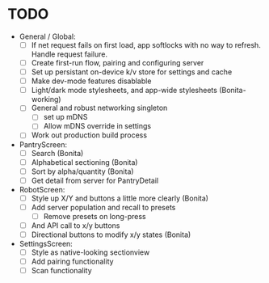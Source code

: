 TODO
====

- General / Global:
  - [ ] If net request fails on first load, app softlocks with no way to refresh. Handle request failure.
  - [ ] Create first-run flow, pairing and configuring server
  - [ ] Set up persistant on-device k/v store for settings and cache
  - [ ] Make dev-mode features disablable
  - [ ] Light/dark mode stylesheets, and app-wide stylesheets (Bonita-working)
  - [ ] General and robust networking singleton
    - [ ] set up mDNS
    - [ ] Allow mDNS override in settings
  - [ ] Work out production build process
- PantryScreen:
  - [ ] Search (Bonita)
  - [ ] Alphabetical sectioning (Bonita)
  - [ ] Sort by alpha/quantity  (Bonita)
  - [ ] Get detail from server for PantryDetail
- RobotScreen:
  - [ ] Style up X/Y and buttons a little more clearly (Bonita)
  - [ ] Add server population and recall to presets
    - [ ] Remove presets on long-press
  - [ ] And API call to x/y buttons
  - [ ] Directional buttons to modify x/y states (Bonita)
- SettingsScreen:
  - [ ] Style as native-looking sectionview
  - [ ] Add pairing functionality
  - [ ] Scan functionality